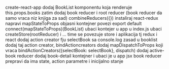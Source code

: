 create-react-app
dodaj BookList komponentu koja renderuje this.props.books
zatim dodaj book reducer i root reducer (book reducer da samo vraca niz knjiga za sad)
combineReducers({})
instaliraj react-redux
napravi mapStateToProps
objasni kontejner
povezi export default connect(mapStateToProps)(BookList)
ubaci kontejer u app
u index.js ubaci createStore(rootReducer) i <Provider store={store}><App>... 
time se povezuje store i aplikacija tj redux i react
dodaj action creator fju selectBook sa console.log zasad
u booklist dodaj taj action creator, bindActioncreators
dodaj mapDispatchToProps koji vraca bindActionCreators({selectBook: selectBook}, dispatch)
dodaj active-book reducer
dodaj book-detail kontejner i ubaci je u app jsx
book reducer prepravi da ima state, action parametre i inicijalno stanje